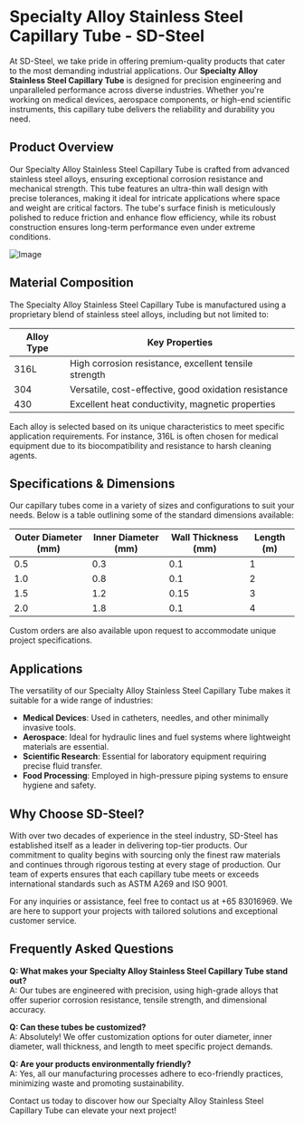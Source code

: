# Specialty Alloy Stainless Steel Capillary Tube - SD-Steel

At SD-Steel, we take pride in offering premium-quality products that cater to the most demanding industrial applications. Our **Specialty Alloy Stainless Steel Capillary Tube** is designed for precision engineering and unparalleled performance across diverse industries. Whether you're working on medical devices, aerospace components, or high-end scientific instruments, this capillary tube delivers the reliability and durability you need.

## Product Overview

Our Specialty Alloy Stainless Steel Capillary Tube is crafted from advanced stainless steel alloys, ensuring exceptional corrosion resistance and mechanical strength. This tube features an ultra-thin wall design with precise tolerances, making it ideal for intricate applications where space and weight are critical factors. The tube's surface finish is meticulously polished to reduce friction and enhance flow efficiency, while its robust construction ensures long-term performance even under extreme conditions.

![Image](https://github.com/user-attachments/assets/2567258e-e124-4816-932d-1809bd27ef0b)

## Material Composition

The Specialty Alloy Stainless Steel Capillary Tube is manufactured using a proprietary blend of stainless steel alloys, including but not limited to:

| **Alloy Type** | **Key Properties** |
|----------------|--------------------|
| 316L           | High corrosion resistance, excellent tensile strength |
| 304            | Versatile, cost-effective, good oxidation resistance |
| 430            | Excellent heat conductivity, magnetic properties |

Each alloy is selected based on its unique characteristics to meet specific application requirements. For instance, 316L is often chosen for medical equipment due to its biocompatibility and resistance to harsh cleaning agents.

## Specifications & Dimensions

Our capillary tubes come in a variety of sizes and configurations to suit your needs. Below is a table outlining some of the standard dimensions available:

| **Outer Diameter (mm)** | **Inner Diameter (mm)** | **Wall Thickness (mm)** | **Length (m)** |
|--------------------------|-------------------------|-------------------------|----------------|
| 0.5                      | 0.3                     | 0.1                     | 1              |
| 1.0                      | 0.8                     | 0.1                     | 2              |
| 1.5                      | 1.2                     | 0.15                    | 3              |
| 2.0                      | 1.8                     | 0.1                     | 4              |

Custom orders are also available upon request to accommodate unique project specifications.

## Applications

The versatility of our Specialty Alloy Stainless Steel Capillary Tube makes it suitable for a wide range of industries:

- **Medical Devices**: Used in catheters, needles, and other minimally invasive tools.
- **Aerospace**: Ideal for hydraulic lines and fuel systems where lightweight materials are essential.
- **Scientific Research**: Essential for laboratory equipment requiring precise fluid transfer.
- **Food Processing**: Employed in high-pressure piping systems to ensure hygiene and safety.

## Why Choose SD-Steel?

With over two decades of experience in the steel industry, SD-Steel has established itself as a leader in delivering top-tier products. Our commitment to quality begins with sourcing only the finest raw materials and continues through rigorous testing at every stage of production. Our team of experts ensures that each capillary tube meets or exceeds international standards such as ASTM A269 and ISO 9001.

For any inquiries or assistance, feel free to contact us at +65 83016969. We are here to support your projects with tailored solutions and exceptional customer service.

## Frequently Asked Questions

**Q: What makes your Specialty Alloy Stainless Steel Capillary Tube stand out?**  
A: Our tubes are engineered with precision, using high-grade alloys that offer superior corrosion resistance, tensile strength, and dimensional accuracy.

**Q: Can these tubes be customized?**  
A: Absolutely! We offer customization options for outer diameter, inner diameter, wall thickness, and length to meet specific project demands.

**Q: Are your products environmentally friendly?**  
A: Yes, all our manufacturing processes adhere to eco-friendly practices, minimizing waste and promoting sustainability.

Contact us today to discover how our Specialty Alloy Stainless Steel Capillary Tube can elevate your next project!